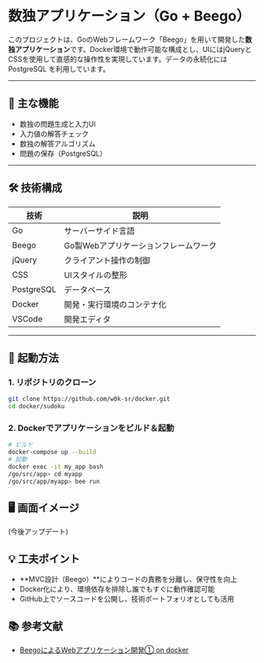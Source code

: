 # 数独アプリケーション（Go + Beego）

このプロジェクトは、GoのWebフレームワーク「Beego」を用いて開発した**数独アプリケーション**です。Docker環境で動作可能な構成とし、UIにはjQueryとCSSを使用して直感的な操作性を実現しています。データの永続化には PostgreSQL を利用しています。

---

## 🧩 主な機能

- 数独の問題生成と入力UI
- 入力値の解答チェック
- 数独の解答アルゴリズム
- 問題の保存（PostgreSQL）

---

## 🛠️ 技術構成

| 技術         | 説明                          |
|--------------|-------------------------------|
| Go           | サーバーサイド言語             |
| Beego        | Go製Webアプリケーションフレームワーク |
| jQuery       | クライアント操作の制御         |
| CSS          | UIスタイルの整形               |
| PostgreSQL   | データベース                    |
| Docker       | 開発・実行環境のコンテナ化       |
| VSCode       | 開発エディタ                   |

---

## 🚀 起動方法

### 1. リポジトリのクローン

```bash
git clone https://github.com/w0k-sr/docker.git
cd docker/sudoku
```
### 2. Dockerでアプリケーションをビルド＆起動
```bash
# ビルド
docker-compose up --build
# 起動
docker exec -it my_app bash
/go/src/app> cd myapp
/go/src/app/myapp> bee run
```
## 🖥️ 画面イメージ
(今後アップデート)

## 💡 工夫ポイント
- **MVC設計（Beego）**によりコードの責務を分離し、保守性を向上
- Docker化により、環境依存を排除し誰でもすぐに動作確認可能
- GitHub上でソースコードを公開し、技術ポートフォリオとしても活用

## 📚 参考文献
- [BeegoによるWebアプリケーション開発① on docker](https://qiita.com/uchidash456/items/f940a0eba24c53529bb4)